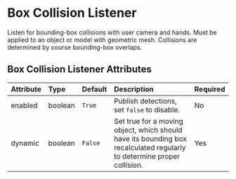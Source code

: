 
Box Collision Listener
======================


Listen for bounding-box collisions with user camera and hands. Must be applied to an object or model with geometric mesh. Collisions are determined by course bounding-box overlaps.

Box Collision Listener Attributes
----------------------------------

|Attribute|Type|Default|Description|Required|
| :--- | :--- | :--- | :--- | :--- |
|enabled|boolean|```True```|Publish detections, set `false` to disable.|No|
|dynamic|boolean|```False```|Set true for a moving object, which should have its bounding box recalculated regularly to determine proper collision.|Yes|
